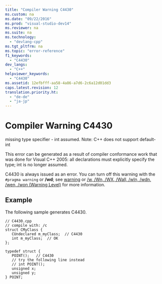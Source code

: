 ```yaml
---
title: "Compiler Warning C4430"
ms.custom: na
ms.date: "09/22/2016"
ms.prod: "visual-studio-dev14"
ms.reviewer: na
ms.suite: na
ms.technology: 
  - "devlang-cpp"
ms.tgt_pltfrm: na
ms.topic: "error-reference"
f1_keywords: 
  - "C4430"
dev_langs: 
  - "C++"
helpviewer_keywords: 
  - "C4430"
ms.assetid: 12efbfff-aa58-4a86-a7d6-2c6a12d01dd3
caps.latest.revision: 12
translation.priority.ht: 
  - "de-de"
  - "ja-jp"
---
```

# Compiler Warning C4430
missing type specifier - int assumed. Note: C++ does not support default-int  
  
 This error can be generated as a result of compiler conformance work that was done for Visual C++ 2005: all declarations must explicitly specify the type; int is no longer assumed.  
  
 C4430 is always issued as an error.  You can turn off this warning with the `#pragma warning` or **/wd**; see [warning](../vs140/warning.md) or [/w, /Wn, /WX, /Wall, /wln, /wdn, /wen, /won (Warning Level)](../vs140/-w---w0---w1---w2---w3---w4---w1---w2---w3---w4---wall---wd---we---wo---wv---wx--warning-level-.md) for more information.  
  
## Example  
 The following sample generates C4430.  
  
```  
// C4430.cpp  
// compile with: /c  
struct CMyClass {  
   CUndeclared m_myClass;  // C4430  
   int m_myClass;  // OK  
};  
  
typedef struct {  
   POINT();   // C4430  
   // try the following line instead  
   // int POINT();  
   unsigned x;  
   unsigned y;  
} POINT;  
```
